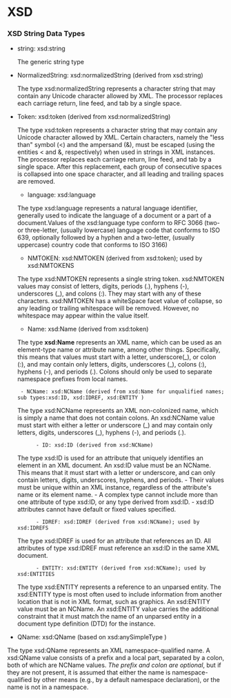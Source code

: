 
XSD
======

### XSD String Data Types
- string:  xsd:string
 
   The generic string type

- NormalizedString: xsd:normalizedString (derived from xsd:string)

   The type xsd:normalizedString represents a character string that may contain any Unicode character allowed by XML. 
   The processor replaces each carriage return, line feed, and tab by a single space.

- Token: xsd:token (derived from xsd:normalizedString)

   The type xsd:token represents a character string that may contain any Unicode character allowed by XML. Certain characters, 
   namely the "less than" symbol (<) and the ampersand (&), must be escaped (using the entities &lt; and &amp;, respectively)
   when used in strings in XML instances. The processor replaces each carriage return, line feed, and tab by a single space.
   After this replacement, each group of consecutive spaces is collapsed into one space character, and all leading and trailing
   spaces are removed. 

   - language: xsd:language

  The type xsd:language represents a natural language identifier, generally used to indicate the language of a document or
  a part of a document.Values of the xsd:language type conform to RFC 3066 (two- or three-letter, (usually lowercase) language
  code that conforms to ISO 639, optionally followed by a hyphen and a two-letter, (usually uppercase) country code that conforms to ISO 3166)
   
   - NMTOKEN: xsd:NMTOKEN (derived from xsd:token); used by xsd:NMTOKENS
   
   The type xsd:NMTOKEN represents a single string token. xsd:NMTOKEN values may consist of letters, digits, periods (.), hyphens (\-),
   underscores (\_), and colons (:). They may start with any of these characters. xsd:NMTOKEN has a whiteSpace facet value of collapse,
   so any leading or trailing whitespace will be removed. However, no whitespace may appear within the value itself.

   - Name: xsd:Name (derived from xsd:token)
  
  The type **xsd:Name** represents an XML name, which can be used as an element-type name or attribute name, among other things.
  Specifically, this means that values must start with a letter, underscore(\_), or colon (:), and may contain only letters,
  digits, underscores (\_), colons (:), hyphens (\-), and periods (.). Colons should only be used to separate namespace prefixes
  from local names.
  
       - NCName: xsd:NCName (derived from xsd:Name for unqualified names; sub types:xsd:ID, xsd:IDREF, xsd:ENTITY )
       
   The type xsd:NCName represents an XML non-colonized name, which is simply a name that does not contain colons.
   An xsd:NCName value must start with either a letter or underscore (\_) and may contain only letters, digits, 
   underscores (\_), hyphens (\-), and periods (.).
   
            - ID: xsd:ID (derived from xsd:NCName)
   The type xsd:ID is used for an attribute that uniquely identifies an element in an XML document.
   An xsd:ID value must be an NCName. This means that it must start with a letter or underscore, and can only 
   contain letters, digits, underscores, hyphens, and periods.
                 - Their values must be unique within an XML instance, regardless of the attribute's name or its element name.
                 - A complex type cannot include more than one attribute of type xsd:ID, or any type derived from xsd:ID.
                 - xsd:ID attributes cannot have default or fixed values specified.
                 
            - IDREF: xsd:IDREF (derived from xsd:NCName); used by xsd:IDREFS
   The type xsd:IDREF is used for an attribute that references an ID. All attributes of type xsd:IDREF must reference 
   an xsd:ID in the same XML document.
   
            - ENTITY: xsd:ENTITY (derived from xsd:NCName); used by xsd:ENTITIES
   The type xsd:ENTITY represents a reference to an unparsed entity. The xsd:ENTITY type is most often used to include 
   information from another location that is not in XML format, such as graphics. An xsd:ENTITY value must be an NCName.
   An xsd:ENTITY value carries the additional constraint that it must match the name of an unparsed entity in a document
   type definition (DTD) for the instance.
   
- QName: xsd:QName (based on xsd:anySimpleType )

 The type xsd:QName represents an XML namespace-qualified name. A xsd:QName value consists of a prefix and a local part, 
separated by a colon, both of which are NCName values. _The prefix and colon are optional_, but if they are not present, 
it is assumed that either the name is namespace-qualified by other means (e.g., by a default namespace declaration), or
the name is not in a namespace.


   

